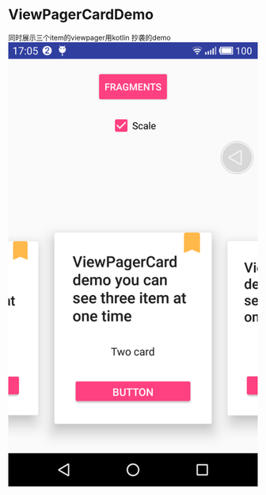 # ViewPagerCardDemo
同时展示三个item的viewpager用kotlin 抄袭的demo
![](https://github.com/messnoTrace/ViewpagerCardDemo/raw/master/VIewpagerDemo/screenshots/pic1.png)
